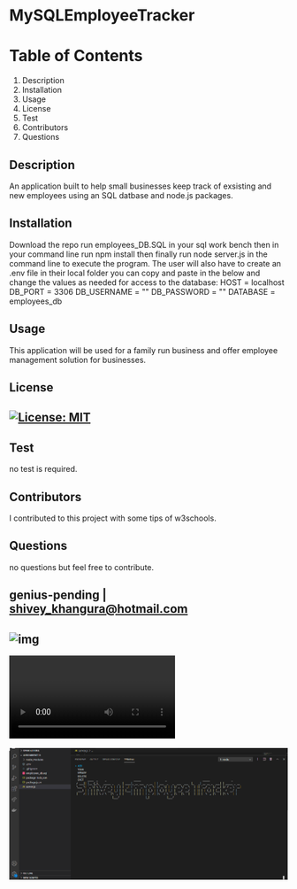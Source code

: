 
# MySQLEmployeeTracker



# Table of Contents
1. Description
2. Installation
3. Usage
4. License
5. Test
6. Contributors
7. Questions
## Description
An application built to help small businesses keep track of exsisting and new employees using an SQL datbase and node.js packages. 
## Installation
Download the repo run employees_DB.SQL in your sql work bench then in your command line run npm install then finally run node server.js in the command line to execute the program.
The user will also have to create an .env file in their local folder you can copy and paste in the below and change the values as needed for access to the database:
  HOST = localhost
    DB_PORT = 3306
    DB_USERNAME = ""
    DB_PASSWORD = ""
    DATABASE = employees_db
## Usage
This application will be used for a family run business and offer employee management solution for businesses.
## License
## [![License: MIT](https://img.shields.io/badge/License-MIT-yellow.svg)](https://opensource.org/licenses/MIT)
## Test
no test is required.
## Contributors
I contributed to this project with some tips of w3schools.
## Questions
no questions but feel free to contribute.
## genius-pending | shivey_khangura@hotmail.com
## ![img](https://avatars2.githubusercontent.com/u/67982777?v=4)

![](https://user-images.githubusercontent.com/67982777/105639311-67283080-5e6f-11eb-990c-58da2f88e80f.mov)

![](https://github.com/genius-pending/MySqlEmployeeTracker/blob/main/screenshot.png)
